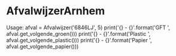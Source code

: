 # AfvalwijzerArnhem

Usage:
afval = Afvalwijzer('6846LJ', 5)
print('{} - {}'.format('GFT     ', afval.get_volgende_groen()))
print('{} - {}'.format('Plastic ', afval.get_volgende_plastic()))
print('{} - {}'.format('Papier  ', afval.get_volgende_papier()))
